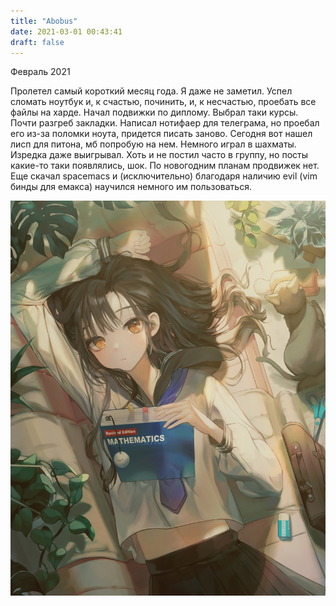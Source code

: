 ```yaml
---
title: "Abobus"
date: 2021-03-01 00:43:41
draft: false
---
```


Февраль 2021

Пролетел самый короткий месяц года. Я даже не заметил. Успел сломать ноутбук и, к счастью, починить, и, к несчастью, проебать все файлы на харде. Начал подвижки по диплому. Выбрал таки курсы. Почти разгреб закладки. Написал нотифаер для телеграма, но проебал его из-за поломки ноута, придется писать заново. Сегодня вот нашел лисп для питона, мб попробую на нем. Немного играл в шахматы. Изредка даже выигрывал. Хоть и не постил часто в группу, но посты какие-то таки появлялись, шок. По новогодним планам продвижек нет. Еще скачал spacemacs и (исключительно) благодаря наличию evil (vim бинды для емакса) научился немного им пользоваться.

![](/img/vk/Fi1j3i6OTXI.jpg)
